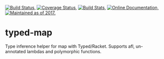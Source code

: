 [![Build Status,](https://img.shields.io/travis/jsmaniac/typed-map/master.svg)](https://travis-ci.org/jsmaniac/typed-map)
[![Coverage Status,](https://img.shields.io/coveralls/jsmaniac/typed-map/master.svg)](https://coveralls.io/github/jsmaniac/typed-map)
[![Build Stats,](https://img.shields.io/badge/build-stats-blue.svg)](http://jsmaniac.github.io/travis-stats/#jsmaniac/typed-map)
[![Online Documentation,](https://img.shields.io/badge/docs-online-blue.svg)](http://docs.racket-lang.org/typed-map/)
[![Maintained as of 2017.](https://img.shields.io/maintenance/yes/2017.svg)](https://github.com/jsmaniac/typed-map/issues)

typed-map
=========

Type inference helper for map with Typed/Racket.
Supports afl, un-annotated lambdas and polymorphic functions.
